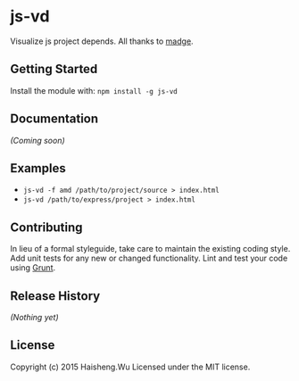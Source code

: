 # js-vd

Visualize js project depends. All thanks to [madge](https://github.com/pahen/madge).

## Getting Started
Install the module with: `npm install -g js-vd`

## Documentation
_(Coming soon)_

## Examples

- `js-vd -f amd /path/to/project/source > index.html`
- `js-vd /path/to/express/project > index.html`

## Contributing
In lieu of a formal styleguide, take care to maintain the existing coding style. Add unit tests for any new or changed functionality. Lint and test your code using [Grunt](http://gruntjs.com/).

## Release History
_(Nothing yet)_

## License
Copyright (c) 2015 Haisheng.Wu
Licensed under the MIT license.
